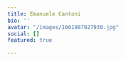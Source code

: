 ```yaml
---
title: Emanuele Cantoni
bio: ''
avatar: "/images/1601987927930.jpg"
social: []
featured: true

---
```

